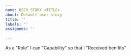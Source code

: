 ```yaml
---
name: USER STORY <TITLE>
about: Default user story
title: ''
labels: ''
assignees: ''

---
```


As a "Role" I can "Capability" so that I "Received benifits"
